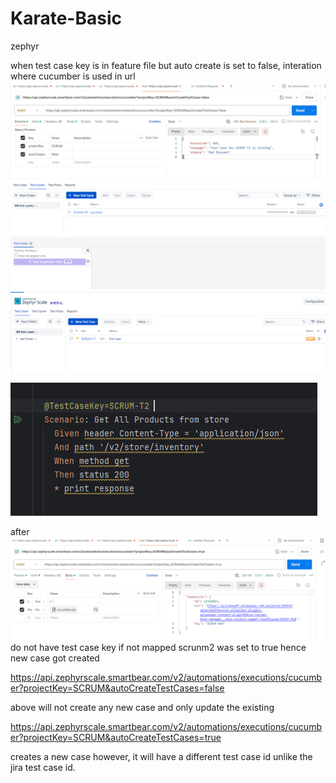 # Karate-Basic

zephyr

when test case key is in feature file but auto create is set to false, interation where cucumber 
is used in url
![img.png](img.png)
![img_1.png](img_1.png)
![img_2.png](img_2.png)
![img_3.png](img_3.png)

![img_4.png](img_4.png)

after
![img_5.png](img_5.png)
do not have test case key if not mapped
scrunm2 was set to true hence new case got created

https://api.zephyrscale.smartbear.com/v2/automations/executions/cucumber?projectKey=SCRUM&autoCreateTestCases=false

above will not create any new case and only update the existing

https://api.zephyrscale.smartbear.com/v2/automations/executions/cucumber?projectKey=SCRUM&autoCreateTestCases=true

creates a new case however, it will have a different test case id unlike the jira test case id.